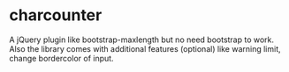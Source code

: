 # charcounter
A jQuery plugin like bootstrap-maxlength but no need bootstrap to work. Also the library comes with additional features (optional) like warning limit, change bordercolor of input.
